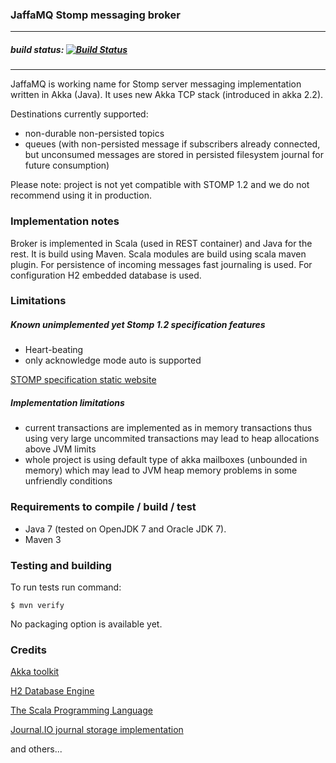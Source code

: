 ### JaffaMQ Stomp messaging broker
---
##### build status: [![Build Status](https://travis-ci.org/jszczepankiewicz/jaffamq.png?branch=master)](https://travis-ci.org/jszczepankiewicz/jaffamq)
---

JaffaMQ is working name for Stomp server messaging implementation written in Akka (Java). It uses new Akka TCP stack (introduced in akka 2.2).

Destinations currently supported:
- non-durable non-persisted topics
- queues (with non-persisted message if subscribers already connected, but unconsumed messages are stored in persisted filesystem journal for future consumption)

Please note: project is not yet compatible with STOMP 1.2 and we do not recommend using it in production.
### Implementation notes
Broker is implemented in Scala (used in REST container) and Java for the rest. It is build using Maven. Scala modules are build using scala maven plugin.
For persistence of incoming messages fast journaling is used. For configuration H2 embedded database is used.

### Limitations

##### Known unimplemented yet Stomp 1.2 specification features
- Heart-beating
- only acknowledge mode auto is supported

[STOMP specification static website](http://stomp.github.com/)

##### Implementation limitations
- current transactions are implemented as in memory transactions thus using very large uncommited transactions may lead to heap allocations above JVM limits
- whole project is using default type of akka mailboxes (unbounded in memory) which may lead to JVM heap memory problems in some unfriendly conditions

### Requirements to compile / build / test
- Java 7 (tested on OpenJDK 7 and Oracle JDK 7).
- Maven 3

### Testing and building

To run tests run command:

`$ mvn verify`

No packaging option is available yet.

### Credits

[Akka toolkit](http://http://akka.io/)

[H2 Database Engine](http://http://www.h2database.com/)

[The Scala Programming Language](http://www.scala-lang.org/)

[Journal.IO journal storage implementation](https://github.com/sbtourist/Journal.IO)

and others...
